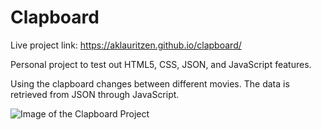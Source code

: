 # Clapboard

Live project link: https://aklauritzen.github.io/clapboard/

Personal project to test out HTML5, CSS, JSON, and JavaScript features.

Using the clapboard changes between different movies. The data is retrieved from JSON through JavaScript.

![Image of the Clapboard Project](https://github.com/aklauritzen/clapboard/blob/master/media/readme/clapboard-project.jpg)
